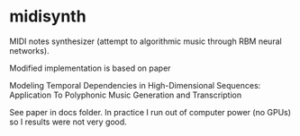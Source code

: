 # midisynth
MIDI notes synthesizer (attempt to algorithmic music through RBM neural networks).

Modified implementation is based on paper 

Modeling Temporal Dependencies in High-Dimensional Sequences: Application To Polyphonic Music Generation and Transcription

See paper in docs folder. In practice I run out of computer power (no GPUs) so I results were not very good.
